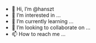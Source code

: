 - 👋 Hi, I’m @hanszt
- 👀 I’m interested in ...
- 🌱 I’m currently learning ...
- 💞️ I’m looking to collaborate on ...
- 📫 How to reach me ...

<!---
hanszt/hanszt is a ✨ special ✨ repository because its `README.md` (this file) appears on your GitHub profile.
You can click the Preview link to take a look at your changes.
--->
